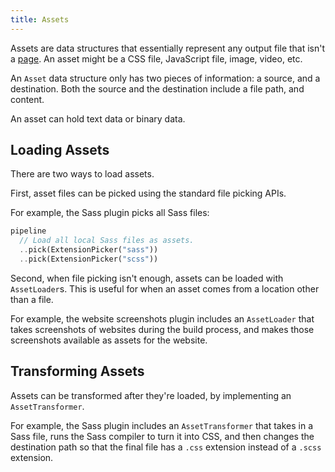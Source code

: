 ```yaml
---
title: Assets
---
```

Assets are data structures that essentially represent any output file that isn't
a [page](/concepts/how-it-works/pages/). An asset might be a CSS file, JavaScript
file, image, video, etc.

An `Asset` data structure only has two pieces of information: a source, and a destination.
Both the source and the destination include a file path, and content.

An asset can hold text data or binary data.

## Loading Assets
There are two ways to load assets.

First, asset files can be picked using the standard file picking APIs.

For example, the Sass plugin picks all Sass files:
```dart
pipeline
  // Load all local Sass files as assets.
  ..pick(ExtensionPicker("sass"))
  ..pick(ExtensionPicker("scss"))
```

Second, when file picking isn't enough, assets can be loaded with `AssetLoader`s.
This is useful for when an asset comes from a location other than a file.

For example, the website screenshots plugin includes an `AssetLoader` that takes
screenshots of websites during the build process, and makes those screenshots
available as assets for the website.

## Transforming Assets
Assets can be transformed after they're loaded, by implementing an `AssetTransformer`.

For example, the Sass plugin includes an `AssetTransformer` that takes in a Sass
file, runs the Sass compiler to turn it into CSS, and then changes the destination
path so that the final file has a `.css` extension instead of a `.scss` extension.

